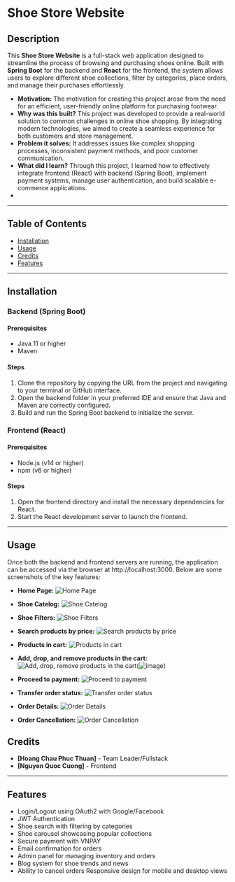 # **Shoe Store Website**
## Description
This **Shoe Store Website** is a full-stack web application designed to streamline the process of browsing and purchasing shoes online. Built with **Spring Boot** for the backend and **React** for the frontend, the system allows users to explore different shoe collections, filter by categories, place orders, and manage their purchases effortlessly.

- **Motivation:** The motivation for creating this project arose from the need for an efficient, user-friendly online platform for purchasing footwear.
- **Why was this built?** This project was developed to provide a real-world solution to common challenges in online shoe shopping. By integrating modern technologies, we aimed to create a seamless experience for both customers and store management.
- **Problem it solves:** It addresses issues like complex shopping processes, inconsistent payment methods, and poor customer communication.
- **What did I learn?** Through this project, I learned how to effectively integrate frontend (React) with backend (Spring Boot), implement payment systems, manage user authentication, and build scalable e-commerce applications.
- 
----

## Table of Contents
- [Installation](#installation)
- [Usage](#usage)
- [Credits](#credits)
- [Features](#features)
  
---

## Installation

### Backend (Spring Boot)

#### Prerequisites
- Java 11 or higher
- Maven
  
#### Steps
1. Clone the repository by copying the URL from the project and navigating to your terminal or GitHub interface.
2. Open the backend folder in your preferred IDE and ensure that Java and Maven are correctly configured.
3. Build and run the Spring Boot backend to initialize the server.
   
### Frontend (React)

#### Prerequisites
- Node.js (v14 or higher)
- npm (v6 or higher)
  
#### Steps
1. Open the frontend directory and install the necessary dependencies for React.
2. Start the React development server to launch the frontend.

---

## Usage

Once both the backend and frontend servers are running, the application can be accessed via the browser at http://localhost:3000. Below are some screenshots of the key features:

- **Home Page:**
![Home Page](![1](https://github.com/user-attachments/assets/e7e7eb55-a3b4-4b3c-9446-e170c1fabb4f))



- **Shoe Catelog:**
![Shoe Catelog](![image](https://github.com/user-attachments/assets/f7f40335-4be7-4eb7-be07-6159e5b0085a))



- **Shoe Filters:**
![Shoe Filters](![image](https://github.com/user-attachments/assets/93147de4-6da0-40c8-859c-e75189bdc240))



- **Search products by price:**
![Search products by price](![image](https://github.com/user-attachments/assets/11979baa-9649-4f7c-b600-d5113af90c3f))



- **Products in cart:**
![Products in cart](![image](https://github.com/user-attachments/assets/286840e6-692c-44ec-b915-8cca32153ba6))



- **Add, drop, and remove products in the cart:**
![Add, drop, remove products in the cart](![image](https://github.com/user-attachments/assets/33e61482-80d1-4956-9a63-9f72bea97d3c))(![image](https://github.com/user-attachments/assets/d9ee9733-6c43-4ef2-bca6-277dd1636f9a))



- **Proceed to payment:**
![Proceed to payment](![image](https://github.com/user-attachments/assets/b40fd319-c151-41ab-a7e4-414c7aa9f0d9))



- **Transfer order status:**
![Transfer order status](![image](https://github.com/user-attachments/assets/60584be5-d6bb-4a7e-aa63-3795500ef714))



- **Order Details:**
![Order Details](![image](https://github.com/user-attachments/assets/5a697d66-456f-495e-a3a5-f80c5f195926))



- **Order Cancellation:**
![Order Cancellation](![image](https://github.com/user-attachments/assets/e41c9222-2c69-4842-8530-28a45dfcfe2d))



## Credits
- **[Hoang Chau Phuc Thuan]** - Team Leader/Fullstack
- **[Nguyen Quoc Cuong]** - Frontend
---

## Features
- Login/Logout using OAuth2 with Google/Facebook
- JWT Authentication
- Shoe search with filtering by categories
- Shoe carousel showcasing popular collections
- Secure payment with VNPAY
- Email confirmation for orders
- Admin panel for managing inventory and orders
- Blog system for shoe trends and news
- Ability to cancel orders
Responsive design for mobile and desktop views
